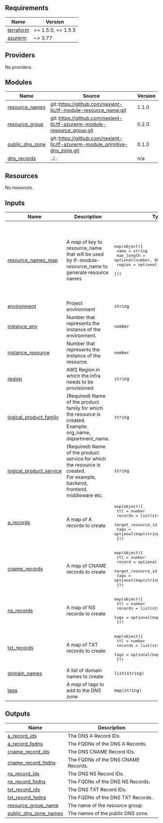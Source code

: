 <!-- BEGINNING OF PRE-COMMIT-TERRAFORM DOCS HOOK -->
## Requirements

| Name | Version |
|------|---------|
| <a name="requirement_terraform"></a> [terraform](#requirement\_terraform) | >= 1.5.0, <= 1.5.5 |
| <a name="requirement_azurerm"></a> [azurerm](#requirement\_azurerm) | ~> 3.77 |

## Providers

No providers.

## Modules

| Name | Source | Version |
|------|--------|---------|
| <a name="module_resource_names"></a> [resource\_names](#module\_resource\_names) | git::https://github.com/nexient-llc/tf-module-resource_name.git | 1.1.0 |
| <a name="module_resource_group"></a> [resource\_group](#module\_resource\_group) | git::https://github.com/nexient-llc/tf-azurerm-module-resource_group.git | 0.2.0 |
| <a name="module_public_dns_zone"></a> [public\_dns\_zone](#module\_public\_dns\_zone) | git::https://github.com/nexient-llc/tf-azurerm-module_primitive-dns_zone.git | 0.1.0 |
| <a name="module_dns_records"></a> [dns\_records](#module\_dns\_records) | ../.. | n/a |

## Resources

No resources.

## Inputs

| Name | Description | Type | Default | Required |
|------|-------------|------|---------|:--------:|
| <a name="input_resource_names_map"></a> [resource\_names\_map](#input\_resource\_names\_map) | A map of key to resource\_name that will be used by tf-module-resource\_name to generate resource names | <pre>map(object({<br>    name       = string<br>    max_length = optional(number, 60)<br>    region     = optional(string, "eastus2")<br>  }))</pre> | <pre>{<br>  "public_dns_zone": {<br>    "max_length": 80,<br>    "name": "zone",<br>    "region": "eastus"<br>  },<br>  "resource_group": {<br>    "max_length": 80,<br>    "name": "rg",<br>    "region": "eastus"<br>  }<br>}</pre> | no |
| <a name="input_environment"></a> [environment](#input\_environment) | Project environment | `string` | `"demo"` | no |
| <a name="input_instance_env"></a> [instance\_env](#input\_instance\_env) | Number that represents the instance of the environment. | `number` | `0` | no |
| <a name="input_instance_resource"></a> [instance\_resource](#input\_instance\_resource) | Number that represents the instance of the resource. | `number` | `0` | no |
| <a name="input_region"></a> [region](#input\_region) | AWS Region in which the infra needs to be provisioned | `string` | `"eastus2"` | no |
| <a name="input_logical_product_family"></a> [logical\_product\_family](#input\_logical\_product\_family) | (Required) Name of the product family for which the resource is created.<br>    Example: org\_name, department\_name. | `string` | `"launch"` | no |
| <a name="input_logical_product_service"></a> [logical\_product\_service](#input\_logical\_product\_service) | (Required) Name of the product service for which the resource is created.<br>    For example, backend, frontend, middleware etc. | `string` | `"dns"` | no |
| <a name="input_a_records"></a> [a\_records](#input\_a\_records) | A map of A records to create | <pre>map(object({<br>    ttl                = number<br>    records            = list(string)<br>    target_resource_id = optional(string)<br>    tags               = optional(map(string))<br>  }))</pre> | `{}` | no |
| <a name="input_cname_records"></a> [cname\_records](#input\_cname\_records) | A map of CNAME records to create | <pre>map(object({<br>    ttl                = number<br>    record             = optional(string)<br>    target_resource_id = optional(string)<br>    tags               = optional(map(string))<br>  }))</pre> | `{}` | no |
| <a name="input_ns_records"></a> [ns\_records](#input\_ns\_records) | A map of NS records to create | <pre>map(object({<br>    ttl     = number<br>    records = list(string)<br>    tags    = optional(map(string))<br>  }))</pre> | `{}` | no |
| <a name="input_txt_records"></a> [txt\_records](#input\_txt\_records) | A map of TXT records to create | <pre>map(object({<br>    ttl     = number<br>    records = list(string)<br>    tags    = optional(map(string))<br>  }))</pre> | `{}` | no |
| <a name="input_domain_names"></a> [domain\_names](#input\_domain\_names) | A list of domain names to create | `list(string)` | `[]` | no |
| <a name="input_tags"></a> [tags](#input\_tags) | A map of tags to add to the DNS zone | `map(string)` | `{}` | no |

## Outputs

| Name | Description |
|------|-------------|
| <a name="output_a_record_ids"></a> [a\_record\_ids](#output\_a\_record\_ids) | The DNS A Record IDs. |
| <a name="output_a_record_fqdns"></a> [a\_record\_fqdns](#output\_a\_record\_fqdns) | The FQDNs of the DNS A Records. |
| <a name="output_cname_record_ids"></a> [cname\_record\_ids](#output\_cname\_record\_ids) | The DNS CNAME Record IDs. |
| <a name="output_cname_record_fqdns"></a> [cname\_record\_fqdns](#output\_cname\_record\_fqdns) | The FQDNs of the DNS CNAME Records. |
| <a name="output_ns_record_ids"></a> [ns\_record\_ids](#output\_ns\_record\_ids) | The DNS NS Record IDs. |
| <a name="output_ns_record_fqdns"></a> [ns\_record\_fqdns](#output\_ns\_record\_fqdns) | The FQDNs of the DNS NS Records. |
| <a name="output_txt_record_ids"></a> [txt\_record\_ids](#output\_txt\_record\_ids) | The DNS TXT Record IDs. |
| <a name="output_txt_record_fqdns"></a> [txt\_record\_fqdns](#output\_txt\_record\_fqdns) | The FQDNs of the DNS TXT Records. |
| <a name="output_resource_group_name"></a> [resource\_group\_name](#output\_resource\_group\_name) | The name of the resource group. |
| <a name="output_public_dns_zone_names"></a> [public\_dns\_zone\_names](#output\_public\_dns\_zone\_names) | The names of the public DNS zone. |
<!-- END OF PRE-COMMIT-TERRAFORM DOCS HOOK -->
